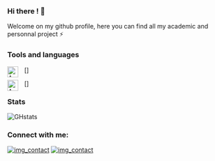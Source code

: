 ### Hi there ! 👋

Welcome on my github profile, here you can find all my academic and personnal project ⚡ 

### Tools and languages 

[<img align="left" alt="AWS" width="25px" src="https://cdn.jsdelivr.net/gh/devicons/devicon/icons/apple/apple-original.svg" style="padding-right:11px;"/>]

[<img align="left" alt="AWS" width="25px" src="https://cdn.jsdelivr.net/gh/devicons/devicon/icons/anaconda/anaconda-original.svg" style="padding-right:11px;"/>]

### Stats
![GHstats](https://github-readme-stats.vercel.app/api?username=Max-Rve&show_icons=true)


### Connect with me:
[![img_contact](.\img\globe-light.svg)](www.linkedin.com/in/riviere-maxime#gh-light-mode-only)
[![img_contact](.\img\globe-light.svg)](www.linkedin.com/in/riviere-maxime#gh-dark-mode-only)

